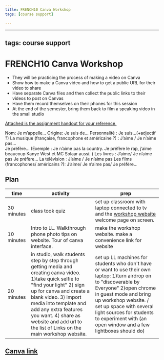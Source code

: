 ```yaml
---
title: FRENCH10 Canva Workshop
tags: [course support]

---
```


---
tags: course support
---
# FRENCH10 Canva Workshop

* They will be practicing the process of making a video on Canva
* Show how to make a Canva video and how to get a public URL for their video to share
* Have separate Canva files and then collect the public links to their videos to post on Canvas
* Have them record themselves on their phones for this session
* At the end of the semester, bring them back to film a speaking video in the small studio

[Attached is the assignment handout for your reference.](https://docs.google.com/document/d/1aQ_3x1QMY6MPwnso3JxDh-LfKul_ArVF/edit?usp=sharing&ouid=114907127237527380532&rtpof=true&sd=true)

Nom:  Je m’appelle… 
Origine: Je suis de… 
Personnalité : Je suis…(+adjectif ?) 
La musique (française, francophone et américaine ?) : 
J’aime / Je n’aime pas…  
Je préfère… 
(Exemple : Je n’aime pas la country. Je préfère le rap, j’aime beaucoup Kanye West et MC Solaar aussi. ) 
Les livres : 
J’aime/ Je n’aime pas 
Je préfère… 
La télévision : 
J’aime / Je n’aime pas 
Les films (francophones/ américains ?): 
J’aime/ Je n’aime pas/ Je préfère… 

## Plan


|time | activity | prep |
| -------- | -------- | -------- |
| 30 minutes     | class took quiz     | set up classroom with laptop connected to tv and the [ workshop website](https://www.canva.com/design/DAE3DDLEpYY/wULFAxp3ozQIZNn0CIxChg/view?website#2:french-10) welcome page on screen. 
|10 minutes | Intro to LL. Walkthrough phone photo tips on website. Tour of canva interface. | make the workshop website. make a convenience link for website |
| 20 minutes | in studio, walk students step by step through getting media and creating canva video. 1)take quick selfie to "find your light" 2) sign up for canva and create a blank video. 3) import media into template and add any extra features you want. 4) share as website and add url to the list of Links on the main workshop website. | set up LL machines for students who don't have or want to use their own laptop: 1)turn airdrop on to "discoverable by Everyone" 2)open chrome in guest mode and bring up workshop website. / set up space with several light sources for students to experiment with (an open window and a few lightboxes should do)


## [Canva link](https://www.canva.com/design/DAE3DDLEpYY/wULFAxp3ozQIZNn0CIxChg/view?website#2:french-10)
